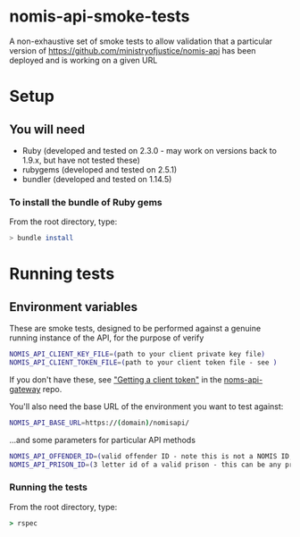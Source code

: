 # nomis-api-smoke-tests
A non-exhaustive set of smoke tests to allow validation that a particular version of https://github.com/ministryofjustice/nomis-api has been deployed and is working on a given URL

# Setup

## You will need
* Ruby (developed and tested on 2.3.0 - may work on versions back to 1.9.x, but have not tested these)
* rubygems (developed and tested on 2.5.1)
* bundler (developed and tested on 1.14.5)

### To install the bundle of Ruby gems
From the root directory, type:
```bash
> bundle install
```

# Running tests

## Environment variables

These are smoke tests, designed to be performed against a genuine running instance of the API, for the purpose of verify
```bash
NOMIS_API_CLIENT_KEY_FILE=(path to your client private key file)
NOMIS_API_CLIENT_TOKEN_FILE=(path to your client token file - see )
```
If you don't have these, see ["Getting a client token"](https://github.com/ministryofjustice/noms-api-gateway#getting-a-client-token) in the [noms-api-gateway](https://github.com/ministryofjustice/noms-api-gateway) repo.

You'll also need the base URL of the environment you want to test against:
```bash
NOMIS_API_BASE_URL=https://(domain)/nomisapi/
```

...and some parameters for particular API methods
```bash
NOMIS_API_OFFENDER_ID=(valid offender ID - note this is not a NOMIS ID, but an offender_id)
NOMIS_API_PRISON_ID=(3 letter id of a valid prison - this can be any prison, does NOT need to be the prison that the offender_id above is in)
```

### Running the tests
From the root directory, type:
```ruby
> rspec
```
